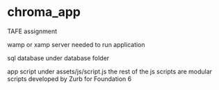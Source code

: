 # chroma_app
TAFE assignment

wamp or xamp server needed to run application
<!--Data base and PHP-->

sql database under database folder


app script under assets/js/script.js the rest of the js scripts are modular scripts developed by Zurb for Foundation 6

